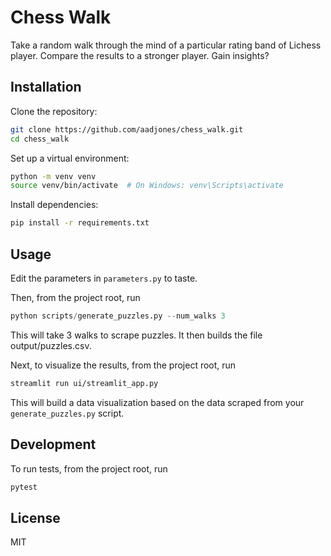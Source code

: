 # Chess Walk

Take a random walk through the mind of a particular rating band of Lichess player. Compare the results
to a stronger player. Gain insights?

## Installation

Clone the repository:

```bash
git clone https://github.com/aadjones/chess_walk.git
cd chess_walk
```

Set up a virtual environment:

```bash
python -m venv venv
source venv/bin/activate  # On Windows: venv\Scripts\activate
```

Install dependencies:

```bash
pip install -r requirements.txt
```

## Usage

Edit the parameters in ```parameters.py``` to taste.

Then, from the project root, run

```python
python scripts/generate_puzzles.py --num_walks 3
```

This will take 3 walks to scrape puzzles. It then builds the file output/puzzles.csv.

Next, to visualize the results, from the project root, run

```bash
streamlit run ui/streamlit_app.py
```

This will build a data visualization based on the data scraped from your ```generate_puzzles.py``` script.

## Development

To run tests, from the project root, run

```bash
pytest
```

## License

MIT

